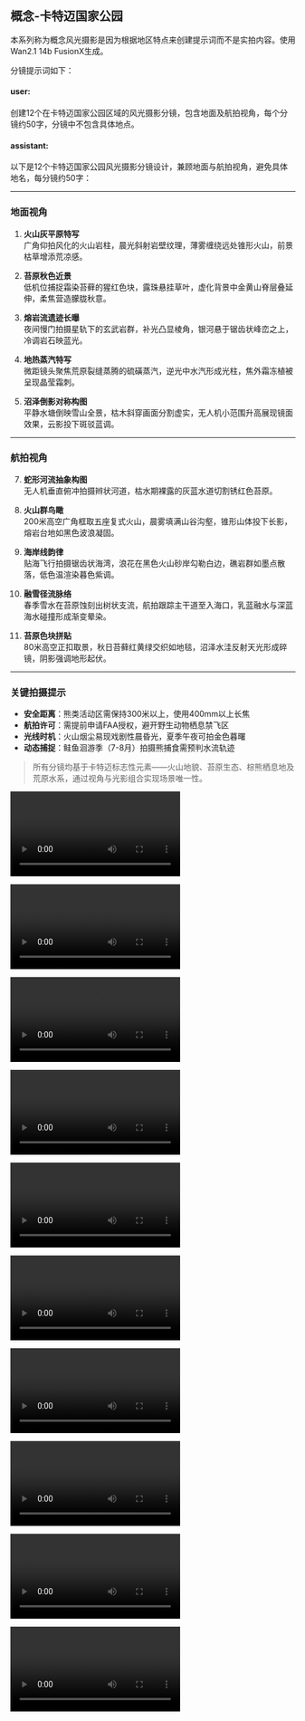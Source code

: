 ## 概念-卡特迈国家公园

本系列称为概念风光摄影是因为根据地区特点来创建提示词而不是实拍内容。使用Wan2.1 14b FusionX生成。

分镜提示词如下：

#### user:

创建12个在卡特迈国家公园区域的风光摄影分镜，包含地面及航拍视角，每个分镜约50字，分镜中不包含具体地点。

#### assistant:

以下是12个卡特迈国家公园风光摄影分镜设计，兼顾地面与航拍视角，避免具体地名，每分镜约50字：

---

### **地面视角**
1. **火山灰平原特写**  
  广角仰拍风化的火山岩柱，晨光斜射岩壁纹理，薄雾缠绕远处锥形火山，前景枯草增添荒凉感。

2. **苔原秋色近景**  
  低机位捕捉霜染苔藓的猩红色块，露珠悬挂草叶，虚化背景中金黄山脊层叠延伸，柔焦营造朦胧秋意。


4. **熔岩流遗迹长曝**  
  夜间慢门拍摄星轨下的玄武岩群，补光凸显棱角，银河悬于锯齿状峰峦之上，冷调岩石映蓝光。

5. **地热蒸汽特写**  
  微距镜头聚焦荒原裂缝蒸腾的硫磺蒸汽，逆光中水汽形成光柱，焦外霜冻植被呈现晶莹霜刺。

6. **沼泽倒影对称构图**  
  平静水塘倒映雪山全景，枯木斜穿画面分割虚实，无人机小范围升高展现镜面效果，云影投下斑驳蓝调。

---

### **航拍视角**
7. **蛇形河流抽象构图**  
  无人机垂直俯冲拍摄辫状河道，枯水期裸露的灰蓝水道切割锈红色苔原。

8. **火山群鸟瞰**  
  200米高空广角框取五座复式火山，晨雾填满山谷沟壑，锥形山体投下长影，熔岩台地如黑色波浪凝固。

9. **海岸线韵律**  
  贴海飞行拍摄锯齿状海湾，浪花在黑色火山砂岸勾勒白边，礁岩群如墨点散落，低色温渲染暮色紫调。

10. **融雪径流脉络**  
   春季雪水在苔原蚀刻出树状支流，航拍跟踪主干道至入海口，乳蓝融水与深蓝海水碰撞形成渐变晕染。

11. **苔原色块拼贴**  
   80米高空正扣取景，秋日苔藓红黄绿交织如地毯，沼泽水洼反射天光形成碎镜，阴影强调地形起伏。


---

### **关键拍摄提示**
- **安全距离**：熊类活动区需保持300米以上，使用400mm以上长焦  
- **航拍许可**：需提前申请FAA授权，避开野生动物栖息禁飞区  
- **光线时机**：火山烟尘易现戏剧性晨昏光，夏季午夜可拍金色暮曙  
- **动态捕捉**：鲑鱼洄游季（7-8月）拍摄熊捕食需预判水流轨迹  

> 所有分镜均基于卡特迈标志性元素——火山地貌、苔原生态、棕熊栖息地及荒原水系，通过视角与光影组合实现场景唯一性。

<video src="https://github.com/Willian7004/media-blog/blob/main/files/202506/2025062801/Wan2.1_00001.mp4?raw=true" controls style="max-width: 100%;"></video>

<video src="https://github.com/Willian7004/media-blog/blob/main/files/202506/2025062801/Wan2.1_00004.mp4?raw=true" controls style="max-width: 100%;"></video>

<video src="https://github.com/Willian7004/media-blog/blob/main/files/202506/2025062801/Wan2.1_00006.mp4?raw=true" controls style="max-width: 100%;"></video>

<video src="https://github.com/Willian7004/media-blog/blob/main/files/202506/2025062801/Wan2.1_00008.mp4?raw=true" controls style="max-width: 100%;"></video>

<video src="https://github.com/Willian7004/media-blog/blob/main/files/202506/2025062801/Wan2.1_00009.mp4?raw=true" controls style="max-width: 100%;"></video>

<video src="https://github.com/Willian7004/media-blog/blob/main/files/202506/2025062801/Wan2.1_00011.mp4?raw=true" controls style="max-width: 100%;"></video>

<video src="https://github.com/Willian7004/media-blog/blob/main/files/202506/2025062801/Wan2.1_00014.mp4?raw=true" controls style="max-width: 100%;"></video>

<video src="https://github.com/Willian7004/media-blog/blob/main/files/202506/2025062801/Wan2.1_00015.mp4?raw=true" controls style="max-width: 100%;"></video>

<video src="https://github.com/Willian7004/media-blog/blob/main/files/202506/2025062801/Wan2.1_00018.mp4?raw=true" controls style="max-width: 100%;"></video>

<video src="https://github.com/Willian7004/media-blog/blob/main/files/202506/2025062801/Wan2.1_00020.mp4?raw=true" controls style="max-width: 100%;"></video>